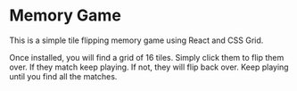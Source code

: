 # Memory Game
This is a simple tile flipping memory game using React and CSS Grid.

Once installed, you will find a grid of 16 tiles. Simply click them to flip them over. If they match keep playing. If not, they will flip back over. Keep playing until you find all the matches.